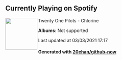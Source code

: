 ## Currently Playing on Spotify

[<img align="left" width="100" src="https://i.scdn.co/image/ab67616d0000b273768828c6867cd0472fc84e4d">](https://open.spotify.com/album/621cXqrTSSJi1WqDMSLmbL)

Twenty One Pilots - Chlorine

**Albums**: Not supported

Last updated at 03/03/2021 17:17

#### Generated with [20chan/github-now](https://github.com/20chan/github-now)


<!--
**20chan/20chan** is a ✨ _special_ ✨ repository because its `README.md` (this file) appears on your GitHub profile.

Here are some ideas to get you started:

- 🔭 I’m currently working on ...
- 🌱 I’m currently learning ...
- 👯 I’m looking to collaborate on ...
- 🤔 I’m looking for help with ...
- 💬 Ask me about ...
- 📫 How to reach me: ...
- 😄 Pronouns: ...
- ⚡ Fun fact: ...
-->
